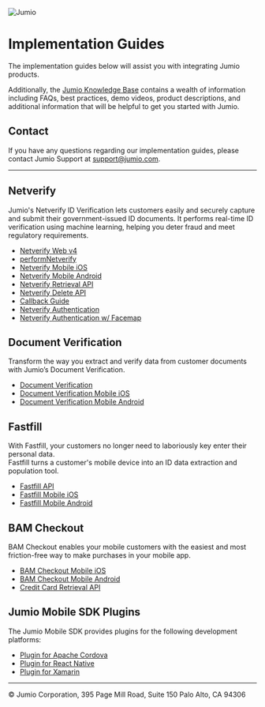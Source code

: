 ![Jumio](/images/jumio_feature_graphic.jpg)

# Implementation Guides

The implementation guides below will assist you with integrating Jumio products.<p>
Additionally, the [Jumio Knowledge Base](https://support.jumio.com) contains a wealth of information including FAQs, best practices, demo videos, product descriptions, and additional information that will be helpful to get you started with Jumio.<p>

## Contact

If you have any questions regarding our implementation guides, please contact Jumio Support at support@jumio.com.

---
## Netverify

Jumio's Netverify ID Verification lets customers easily and securely capture and submit their government-issued ID documents. It performs real-time ID verification using machine learning, helping you deter fraud and meet regulatory requirements.

- [Netverify Web v4](/netverify/netverify-web-v4.md)
- [performNetverify](/netverify/performNetverify.md)
- [Netverify Mobile iOS](https://github.com/Jumio/mobile-sdk-ios)
- [Netverify Mobile Android](https://github.com/Jumio/mobile-sdk-android)
- [Netverify Retrieval API](/netverify/netverify-retrieval-api.md)
- [Netverify Delete API](/netverify/netverify-delete-api.md)
- [Callback Guide](/netverify/callback.md)
- [Netverify Authentication](netverify/netverify-authentication.md)
- [Netverify Authentication w/ Facemap](/netverify/netverify-authentication-facemap.md)

## Document Verification

Transform the way you extract and verify data from customer documents with Jumio’s Document Verification.

- [Document Verification](/netverify/document-verification.md)
- [Document Verification Mobile iOS](https://github.com/Jumio/mobile-sdk-ios)
- [Document Verification Mobile Android](https://github.com/Jumio/mobile-sdk-android)

## Fastfill

With Fastfill, your customers no longer need to laboriously key enter their personal data.<br>
Fastfill turns a customer's mobile device into an ID data extraction and population tool.

- [Fastfill API](/netverify/fastfill-api.md)
- [Fastfill Mobile iOS](https://github.com/Jumio/mobile-sdk-ios)
- [Fastfill Mobile Android](https://github.com/Jumio/mobile-sdk-android)

## BAM Checkout

BAM Checkout enables your mobile customers with the easiest and most friction-free way to make purchases in your mobile app.

- [BAM Checkout Mobile iOS](https://github.com/Jumio/mobile-sdk-ios)
- [BAM Checkout Mobile Android](https://github.com/Jumio/mobile-sdk-android)
- [Credit Card Retrieval API](/bam-checkout/credit-card-retrieval-api.md)

## Jumio Mobile SDK Plugins

The Jumio Mobile SDK provides plugins for the following development platforms:

- [Plugin for Apache Cordova](https://github.com/Jumio/mobile-cordova)
- [Plugin for React Native](https://github.com/Jumio/mobile-react)
- [Plugin for Xamarin](https://github.com/Jumio/mobile-xamarin)
---
&copy; Jumio Corporation, 395 Page Mill Road, Suite 150 Palo Alto, CA 94306
